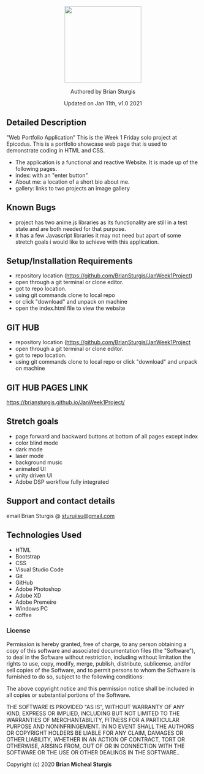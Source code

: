 
<div align="center">
<img src="https://github.com/BrianSturgis.png" width="200px" height="auto" >
</div>
<p align="center"> Authored by Brian Sturgis</p>
<p align="center">Updated on Jan 11th, v1.0 2021</p>


## Detailed Description
"Web Portfolio Application"
This is the Week 1 Friday solo project at Epicodus.  This is a portfolio showcase web page that is used to demonstrate coding in HTML and CSS.
- The application is a functional and reactive Website. It is made up of the following pages.
- index: with an "enter button"
- About me: a location of a short bio about me.
- gallery: links to two projects an image gallery


## Known Bugs
- project has two anime.js libraries as its functionality are still in a test state and are both needed for that purpose.
- it has a few Javascript libraries it may not need but apart of some stretch goals i would like to achieve with this application.

## Setup/Installation Requirements
- repository location (https://github.com/BrianSturgis/JanWeek1Project)
- open through a git terminal or clone editor.
- got to repo location.
- using git commands clone to local repo
- or click "download" and unpack on machine
- open the index.html file to view the website

## GIT HUB
- repository location (https://github.com/BrianSturgis/JanWeek1Project
- open through a git terminal or clone editor.
- got to repo location.
- using git commands clone to local repo or click "download" and unpack on machine

## GIT HUB PAGES LINK

https://briansturgis.github.io/JanWeek1Project/

## Stretch goals
- page forward and backward buttons at bottom of all pages except index
- color blind mode
- dark mode
- laser mode
- background music
- animated UI
- unity driven UI
- Adobe DSP workflow fully integrated 

## Support and contact details
email Brian Sturgis @ <sturujisu@gmail.com>

## Technologies Used
* HTML
* Bootstrap
* CSS
* Visual Studio Code
* Git
* GitHub
* Adobe Photoshop
* Adobe XD
* Adobe Premeire
* Windows PC
* coffee

### License

Permission is hereby granted, free of charge, to any person obtaining a copy of this software and associated documentation files (the "Software"), to deal in the Software without restriction, including without limitation the rights to use, copy, modify, merge, publish, distribute, sublicense, and/or sell copies of the Software, and to permit persons to whom the Software is furnished to do so, subject to the following conditions:

The above copyright notice and this permission notice shall be included in all copies or substantial portions of the Software.

THE SOFTWARE IS PROVIDED "AS IS", WITHOUT WARRANTY OF ANY KIND, EXPRESS OR IMPLIED, INCLUDING BUT NOT LIMITED TO THE WARRANTIES OF MERCHANTABILITY, FITNESS FOR A PARTICULAR PURPOSE AND NONINFRINGEMENT. IN NO EVENT SHALL THE AUTHORS OR COPYRIGHT HOLDERS BE LIABLE FOR ANY CLAIM, DAMAGES OR OTHER LIABILITY, WHETHER IN AN ACTION OF CONTRACT, TORT OR OTHERWISE, ARISING FROM, OUT OF OR IN CONNECTION WITH THE SOFTWARE OR THE USE OR OTHER DEALINGS IN THE SOFTWARE..

Copyright (c) 2020 **Brian Micheal Sturgis**